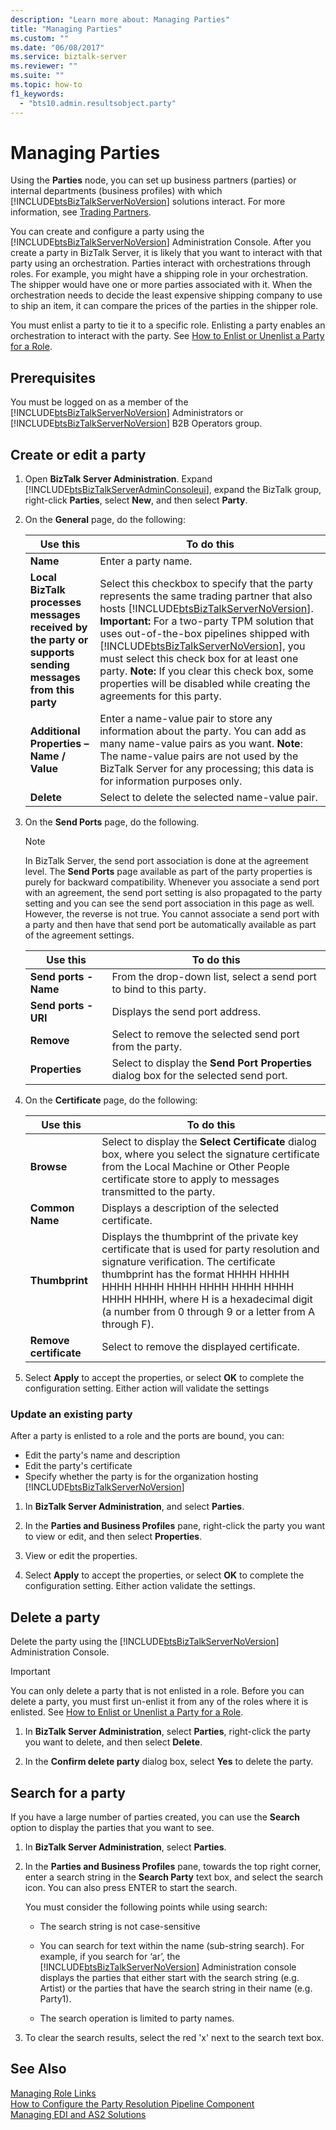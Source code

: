 ```yaml
---
description: "Learn more about: Managing Parties"
title: "Managing Parties"
ms.custom: ""
ms.date: "06/08/2017"
ms.service: biztalk-server
ms.reviewer: ""
ms.suite: ""
ms.topic: how-to
f1_keywords: 
  - "bts10.admin.resultsobject.party"
---
```

# Managing Parties
Using the **Parties** node, you can set up business partners (parties) or internal departments (business profiles) with which [!INCLUDE[btsBizTalkServerNoVersion](../includes/btsbiztalkservernoversion-md.md)] solutions interact. For more information, see [Trading Partners](../core/trading-partners-and-business-profiles.md).  

You can create and configure a party using the [!INCLUDE[btsBizTalkServerNoVersion](../includes/btsbiztalkservernoversion-md.md)] Administration Console. After you create a party in BizTalk Server, it is likely that you want to interact with that party using an orchestration. Parties interact with orchestrations through roles. For example, you might have a shipping role in your orchestration. The shipper would have one or more parties associated with it. When the orchestration needs to decide the least expensive shipping company to use to ship an item, it can compare the prices of the parties in the shipper role.  

 You must enlist a party to tie it to a specific role. Enlisting a party enables an orchestration to interact with the party. See [How to Enlist or Unenlist a Party for a Role](../core/how-to-enlist-or-unenlist-a-party-for-a-role.md).

## Prerequisites  
 You must be logged on as a member of the [!INCLUDE[btsBizTalkServerNoVersion](../includes/btsbiztalkservernoversion-md.md)] Administrators or [!INCLUDE[btsBizTalkServerNoVersion](../includes/btsbiztalkservernoversion-md.md)] B2B Operators group.  

## Create or edit a party

1. Open **BizTalk Server Administration**.  Expand [!INCLUDE[btsBizTalkServerAdminConsoleui](../includes/btsbiztalkserveradminconsoleui-md.md)], expand the BizTalk group, right-click **Parties**, select **New**, and then select **Party**.  

2. On the **General** page, do the following:  


   |                                                Use this                                                 |                                                                                                                                                                                                                                                                      To do this                                                                                                                                                                                                                                                                       |
   |---------------------------------------------------------------------------------------------------------|-------------------------------------------------------------------------------------------------------------------------------------------------------------------------------------------------------------------------------------------------------------------------------------------------------------------------------------------------------------------------------------------------------------------------------------------------------------------------------------------------------------------------------------------------------|
   |                                                **Name**                                                 |                                                                                                                                                                                                                                                                  Enter a party name.                                                                                                                                                                                                                                                                  |
   | **Local BizTalk processes messages received by the party or supports sending messages from this party** | Select this checkbox to specify that the party represents the same trading partner that also hosts [!INCLUDE[btsBizTalkServerNoVersion](../includes/btsbiztalkservernoversion-md.md)]. **Important:**  For a two-party TPM solution that uses out-of-the-box pipelines shipped with [!INCLUDE[btsBizTalkServerNoVersion](../includes/btsbiztalkservernoversion-md.md)], you must select this check box for at least one party. **Note:**  If you clear this check box, some properties will be disabled while creating the agreements for this party. |
   |                                **Additional Properties – Name / Value**                                 |                                                                                                                                                Enter a name-value pair to store any information about the party. You can add as many name-value pairs as you want. **Note**:  The name-value pairs are not used by the BizTalk Server for any processing; this data is for information purposes only.                                                                                                                                                 |
   |                                               **Delete**                                                |                                                                                                                                                                                                                                                    Select to delete the selected name-value pair.                                                                                                                                                                                                                                                     |


3. On the **Send Ports** page, do the following.  

   > [!NOTE]
   >  In BizTalk Server, the send port association is done at the agreement level. The **Send Ports** page available as part of the party properties is purely for backward compatibility. Whenever you associate a send port with an agreement, the send port setting is also propagated to the party setting and you can see the send port association in this page as well. However, the reverse is not true. You cannot associate a send port with a party and then have that send port be automatically available as part of the agreement settings.  

   |       Use this        |                                      To do this                                       |
   |-----------------------|---------------------------------------------------------------------------------------|
   | **Send ports - Name** |          From the drop-down list, select a send port to bind to this party.           |
   | **Send ports - URI**  |                            Displays the send port address.                            |
   |      **Remove**       |                Select to remove the selected send port from the party.                |
   |    **Properties**     | Select to display the **Send Port Properties** dialog box for the selected send port. |


4. On the **Certificate** page, do the following:  


   |        Use this        |                                                                                                                                                 To do this                                                                                                                                                 |
   |------------------------|------------------------------------------------------------------------------------------------------------------------------------------------------------------------------------------------------------------------------------------------------------------------------------------------------------|
   |       **Browse**       |                                                Select to display the **Select Certificate** dialog box, where you select the signature certificate from the Local Machine or Other People certificate store to apply to messages transmitted to the party.                                                 |
   |    **Common Name**     |                                                                                                                            Displays a description of the selected certificate.                                                                                                                             |
   |     **Thumbprint**     | Displays the thumbprint of the private key certificate that is used for party resolution and signature verification. The certificate thumbprint has the format HHHH HHHH HHHH HHHH HHHH HHHH HHHH HHHH HHHH HHHH, where H is a hexadecimal digit (a number from 0 through 9 or a letter from A through F). |
   | **Remove certificate** |                                                                                                                                Select to remove the displayed certificate.                                                                                                                                 |


5. Select **Apply** to accept the properties, or select **OK** to complete the configuration setting. Either action will validate the settings  

### Update an existing party
After a party is enlisted to a role and the ports are bound, you can:  

- Edit the party's name and description  
- Edit the party's certificate  
- Specify whether the party is for the organization hosting [!INCLUDE[btsBizTalkServerNoVersion](../includes/btsbiztalkservernoversion-md.md)]

1. In **BizTalk Server Administration**, and select **Parties**.

2. In the **Parties and Business Profiles** pane, right-click the party you want to view or edit, and then select **Properties**.  

3. View or edit the properties. 

4. Select **Apply** to accept the properties, or select **OK** to complete the configuration setting. Either action validate the settings.  

## Delete a party
Delete the party using the [!INCLUDE[btsBizTalkServerNoVersion](../includes/btsbiztalkservernoversion-md.md)] Administration Console.  

> [!IMPORTANT]
>  You can only delete a party that is not enlisted in a role. Before you can delete a party, you must first un-enlist it from any of the roles where it is enlisted. See [How to Enlist or Unenlist a Party for a Role](../core/how-to-enlist-or-unenlist-a-party-for-a-role.md). 

1. In **BizTalk Server Administration**, select **Parties**, right-click the party you want to delete, and then select **Delete**.  

2.  In the **Confirm delete party** dialog box, select **Yes** to delete the party.  

## Search for a party
If you have a large number of parties created, you can use the **Search** option to  display the parties that you want to see.  

1. In **BizTalk Server Administration**, select **Parties**.

2. In the **Parties and Business Profiles** pane, towards the top right corner, enter a search string in the **Search Party** text box, and select the search icon. You can also press ENTER to start the search.  

    You must consider the following points while using search:  

   - The search string is not case-sensitive

   - You can search for text within the name (sub-string search). For example, if you search for ‘ar’, the [!INCLUDE[btsBizTalkServerNoVersion](../includes/btsbiztalkservernoversion-md.md)] Administration console displays the parties that either start with the search string (e.g. Artist) or the parties that have the search string in their name (e.g. Party1).  

   - The search operation is limited to party names.  

3. To clear the search results, select the red 'x' next to the search text box.  

## See Also  
 [Managing Role Links](../core/managing-role-links.md)   
 [How to Configure the Party Resolution Pipeline Component](../core/how-to-configure-the-party-resolution-pipeline-component.md)  
 [Managing EDI and AS2 Solutions](../core/managing-edi-and-as2-solutions.md)
